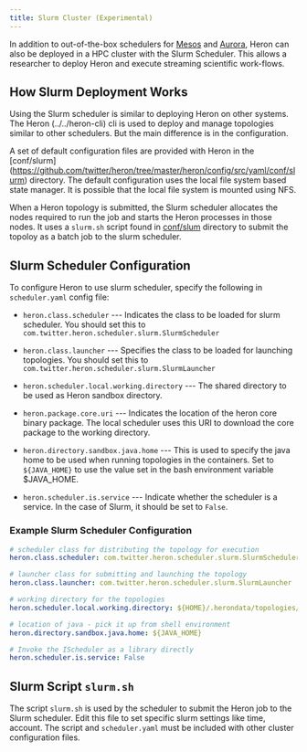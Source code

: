 ```yaml
---
title: Slurm Cluster (Experimental)
---
```


In addition to out-of-the-box schedulers for [Mesos](../mesos) and
[Aurora](../aurora), Heron can also be deployed in a HPC cluster with the Slurm Scheduler.
This allows a researcher to deploy Heron and execute streaming scientific work-flows.

## How Slurm Deployment Works

Using the Slurm scheduler is similar to deploying Heron on other systems. The Heron 
(../../heron-cli) cli is used to deploy and manage topologies similar to other 
schedulers. But the main difference is in the configuration.

A set of default configuration files are provided with Heron in the [conf/slurm]
(https://github.com/twitter/heron/tree/master/heron/config/src/yaml/conf/slurm) directory. 
The default configuration uses the local file system based state manager. It is
possible that the local file system is mounted using NFS.

When a Heron topology is submitted, the Slurm scheduler allocates the nodes required to 
run the job and starts the Heron processes in those nodes. It uses a `slurm.sh` script found in 
[conf/slum](https://github.com/twitter/heron/tree/master/heron/config/src/yaml/conf/slurm)
directory to submit the topoloy as a batch job to the slurm scheduler.

## Slurm Scheduler Configuration

To configure Heron to use slurm scheduler, specify the following in `scheduler.yaml`
config file:

* `heron.class.scheduler` --- Indicates the class to be loaded for slurm scheduler.
You should set this to `com.twitter.heron.scheduler.slurm.SlurmScheduler`

* `heron.class.launcher` --- Specifies the class to be loaded for launching
topologies. You should set this to `com.twitter.heron.scheduler.slurm.SlurmLauncher`

* `heron.scheduler.local.working.directory` --- The shared directory to be used as
Heron sandbox directory.

* `heron.package.core.uri` --- Indicates the location of the heron core binary package.
The local scheduler uses this URI to download the core package to the working directory.

* `heron.directory.sandbox.java.home` --- This is used to specify the java home to
be used when running topologies in the containers. Set to `${JAVA_HOME}` to use
the value set in the bash environment variable $JAVA_HOME.

* `heron.scheduler.is.service` --- Indicate whether the scheduler
is a service. In the case of Slurm, it should be set to `False`.

### Example Slurm Scheduler Configuration

```yaml
# scheduler class for distributing the topology for execution
heron.class.scheduler: com.twitter.heron.scheduler.slurm.SlurmScheduler

# launcher class for submitting and launching the topology
heron.class.launcher: com.twitter.heron.scheduler.slurm.SlurmLauncher

# working directory for the topologies
heron.scheduler.local.working.directory: ${HOME}/.herondata/topologies/${CLUSTER}/${TOPOLOGY}

# location of java - pick it up from shell environment
heron.directory.sandbox.java.home: ${JAVA_HOME}

# Invoke the IScheduler as a library directly
heron.scheduler.is.service: False
```

## Slurm Script `slurm.sh`
   
The script `slurm.sh` is used by the scheduler to submit the Heron job to the Slurm scheduler. 
Edit this file to set specific slurm settings like time, account. The script and `scheduler.yaml`
must be included with other cluster configuration files. 
